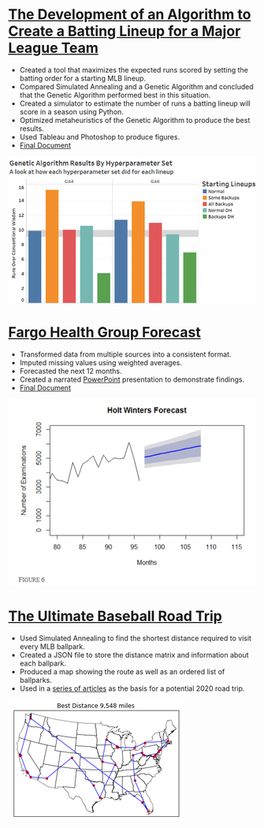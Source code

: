 
# [The Development of an Algorithm to Create a Batting Lineup for a Major League Team](https://www.kaggle.com/bassballfever/capstone)

* Created a tool that maximizes the expected runs scored by setting the batting order for a starting MLB lineup.
* Compared Simulated Annealing and a Genetic Algorithm and concluded that the Genetic Algorithm performed best in this situation.
* Created a simulator to estimate the number of runs a batting lineup will score in a season using Python.
* Optimized metaheuristics of the Genetic Algorithm to produce the best results.
* Used Tableau and Photoshop to produce figures.
* [Final Document](https://drive.google.com/open?id=1HIv4SvH_bJeabgqxfFzgveN0WNlxykZS)

![](/images/capstone.png)

# [Fargo Health Group Forecast](https://github.com/BassBallFever/fargo)

* Transformed data from multiple sources into a consistent format.
* Imputed missing values using weighted averages.
* Forecasted the next 12 months.
* Created a narrated [PowerPoint](https://drive.google.com/open?id=1X7uiR9VIeruS1ajpb3UKMPOQ7J9BVjvR) presentation to demonstrate findings.
* [Final Document](https://github.com/BassBallFever/fargo/blob/master/FargoHealthProposal.docx)

![](/images/holtwinters.png)

# [The Ultimate Baseball Road Trip](https://www.kaggle.com/bassballfever/ultimate-baseball-road-trip)

* Used Simulated Annealing to find the shortest distance required to visit every MLB ballpark.
* Created a JSON file to store the distance matrix and information about each ballpark.
* Produced a map showing the route as well as an ordered list of ballparks.
* Used in a [series of articles](https://theaosn.com/the-ultimate-baseball-road-trip/) as the basis for a potential 2020 road trip.

![](/images/roadtrip.png)
